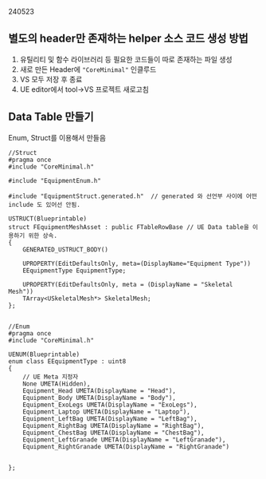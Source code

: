 240523

## 별도의 header만 존재하는 helper 소스 코드 생성 방법

1. 유틸리티 및 함수 라이브러리 등 필요한 코드들이 따로 존재하는 파일 생성
2. 새로 만든 Header에 `"CoreMinimal"` 인클루드
3. VS 모두 저장 후 종료
4. UE editor에서 tool->VS 프로젝트 새로고침

## Data Table 만들기

Enum, Struct를 이용해서 만들음

``` 
//Struct
#pragma once
#include "CoreMinimal.h"

#include "EquipmentEnum.h"

#include "EquipmentStruct.generated.h"  // generated 와 선언부 사이에 어떤 include 도 있어선 안됨.

USTRUCT(Blueprintable)
struct FEquipmentMeshAsset : public FTableRowBase // UE Data table을 이용하기 위한 상속.
{
	GENERATED_USTRUCT_BODY()

	UPROPERTY(EditDefaultsOnly, meta=(DisplayName="Equipment Type"))
	EEquipmentType EquipmentType;

	UPROPERTY(EditDefaultsOnly, meta = (DisplayName = "Skeletal Mesh"))
	TArray<USkeletalMesh*> SkeletalMesh;
};


//Enum
#pragma once
#include "CoreMinimal.h"

UENUM(Blueprintable)
enum class EEquipmentType : uint8
{
	// UE Meta 지정자
	None UMETA(Hidden),
	Equipment_Head UMETA(DisplayName = "Head"),
	Equipment_Body UMETA(DisplayName = "Body"),
	Equipment_ExoLegs UMETA(DisplayName = "ExoLegs"),
	Equipment_Laptop UMETA(DisplayName = "Laptop"),
	Equipment_LeftBag UMETA(DisplayName = "LeftBag"),
	Equipment_RightBag UMETA(DisplayName = "RightBag"),
	Equipment_ChestBag UMETA(DisplayName = "ChestBag"),
	Equipment_LeftGranade UMETA(DisplayName = "LeftGranade"),
	Equipment_RightGranade UMETA(DisplayName = "RightGranade")


};

```